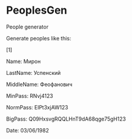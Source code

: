 # PeoplesGen
People generator

Generate peoples like this:

[1]

Name: Мирон

LastName: Успенский

MiddleName: Феофанович

MinPass: RNvj4123

NormPass: EIPt3xjAW123

BigPass: Q09HxsvgRQQLHnT9dA68qge75gH123

Date: 03/06/1982
